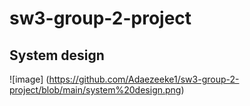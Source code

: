 # sw3-group-2-project
## System design
![image] (https://github.com/Adaezeeke1/sw3-group-2-project/blob/main/system%20design.png)
